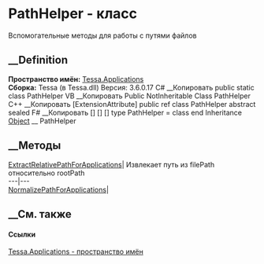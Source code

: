 # PathHelper - класс
Вспомогательные методы для работы c путями файлов
## __Definition
 **Пространство имён:** [Tessa.Applications](N_Tessa_Applications.htm)  
 **Сборка:** Tessa (в Tessa.dll) Версия: 3.6.0.17
C# __Копировать
     public static class PathHelper
VB __Копировать
    <ExtensionAttribute>
    Public NotInheritable Class PathHelper
C++ __Копировать
    [ExtensionAttribute]
    public ref class PathHelper abstract sealed
F# __Копировать
     [<AbstractClassAttribute>]
    [<SealedAttribute>]
    [<ExtensionAttribute>]
    type PathHelper = class end
Inheritance
    [Object](https://learn.microsoft.com/dotnet/api/system.object) __ PathHelper
##  __Методы
[ExtractRelativePathForApplications](M_Tessa_Applications_PathHelper_ExtractRelativePathForApplications.htm)|
Извлекает путь из filePath относительно rootPath  
---|---  
[NormalizePathForApplications](M_Tessa_Applications_PathHelper_NormalizePathForApplications.htm)|  
## __См. также
#### Ссылки
[Tessa.Applications - пространство имён](N_Tessa_Applications.htm)

